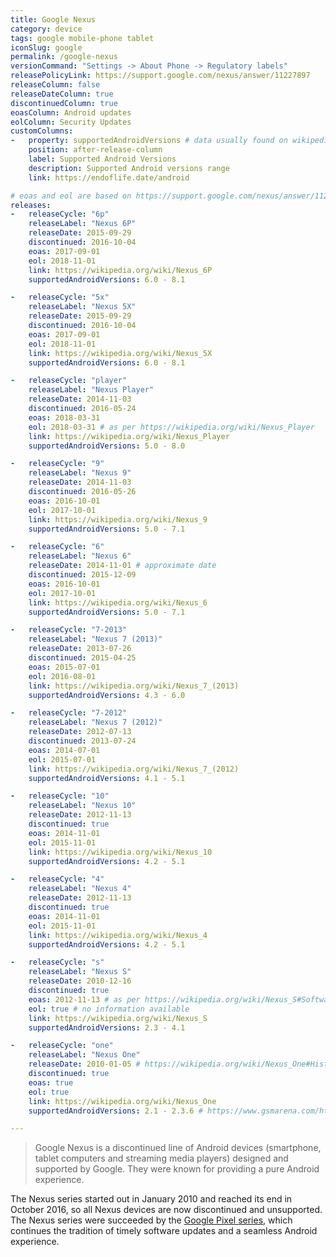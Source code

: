 ```yaml
---
title: Google Nexus
category: device
tags: google mobile-phone tablet
iconSlug: google
permalink: /google-nexus
versionCommand: "Settings -> About Phone -> Regulatory labels"
releasePolicyLink: https://support.google.com/nexus/answer/11227897
releaseColumn: false
releaseDateColumn: true
discontinuedColumn: true
eoasColumn: Android updates
eolColumn: Security Updates
customColumns:
-   property: supportedAndroidVersions # data usually found on wikipedia
    position: after-release-column
    label: Supported Android Versions
    description: Supported Android versions range
    link: https://endoflife.date/android

# eoas and eol are based on https://support.google.com/nexus/answer/11227897
releases:
-   releaseCycle: "6p"
    releaseLabel: "Nexus 6P"
    releaseDate: 2015-09-29
    discontinued: 2016-10-04
    eoas: 2017-09-01
    eol: 2018-11-01
    link: https://wikipedia.org/wiki/Nexus_6P
    supportedAndroidVersions: 6.0 - 8.1

-   releaseCycle: "5x"
    releaseLabel: "Nexus 5X"
    releaseDate: 2015-09-29
    discontinued: 2016-10-04
    eoas: 2017-09-01
    eol: 2018-11-01
    link: https://wikipedia.org/wiki/Nexus_5X
    supportedAndroidVersions: 6.0 - 8.1

-   releaseCycle: "player"
    releaseLabel: "Nexus Player"
    releaseDate: 2014-11-03
    discontinued: 2016-05-24
    eoas: 2018-03-31
    eol: 2018-03-31 # as per https://wikipedia.org/wiki/Nexus_Player
    link: https://wikipedia.org/wiki/Nexus_Player
    supportedAndroidVersions: 5.0 - 8.0

-   releaseCycle: "9"
    releaseLabel: "Nexus 9"
    releaseDate: 2014-11-03
    discontinued: 2016-05-26
    eoas: 2016-10-01
    eol: 2017-10-01
    link: https://wikipedia.org/wiki/Nexus_9
    supportedAndroidVersions: 5.0 - 7.1

-   releaseCycle: "6"
    releaseLabel: "Nexus 6"
    releaseDate: 2014-11-01 # approximate date
    discontinued: 2015-12-09
    eoas: 2016-10-01
    eol: 2017-10-01
    link: https://wikipedia.org/wiki/Nexus_6
    supportedAndroidVersions: 5.0 - 7.1

-   releaseCycle: "7-2013"
    releaseLabel: "Nexus 7 (2013)"
    releaseDate: 2013-07-26
    discontinued: 2015-04-25
    eoas: 2015-07-01
    eol: 2016-08-01
    link: https://wikipedia.org/wiki/Nexus_7_(2013)
    supportedAndroidVersions: 4.3 - 6.0

-   releaseCycle: "7-2012"
    releaseLabel: "Nexus 7 (2012)"
    releaseDate: 2012-07-13
    discontinued: 2013-07-24
    eoas: 2014-07-01
    eol: 2015-07-01
    link: https://wikipedia.org/wiki/Nexus_7_(2012)
    supportedAndroidVersions: 4.1 - 5.1

-   releaseCycle: "10"
    releaseLabel: "Nexus 10"
    releaseDate: 2012-11-13
    discontinued: true
    eoas: 2014-11-01
    eol: 2015-11-01
    link: https://wikipedia.org/wiki/Nexus_10
    supportedAndroidVersions: 4.2 - 5.1

-   releaseCycle: "4"
    releaseLabel: "Nexus 4"
    releaseDate: 2012-11-13
    discontinued: true
    eoas: 2014-11-01
    eol: 2015-11-01
    link: https://wikipedia.org/wiki/Nexus_4
    supportedAndroidVersions: 4.2 - 5.1

-   releaseCycle: "s"
    releaseLabel: "Nexus S"
    releaseDate: 2010-12-16
    discontinued: true
    eoas: 2012-11-13 # as per https://wikipedia.org/wiki/Nexus_S#Software
    eol: true # no information available
    link: https://wikipedia.org/wiki/Nexus_S
    supportedAndroidVersions: 2.3 - 4.1

-   releaseCycle: "one"
    releaseLabel: "Nexus One"
    releaseDate: 2010-01-05 # https://wikipedia.org/wiki/Nexus_One#History
    discontinued: true
    eoas: true
    eol: true
    link: https://wikipedia.org/wiki/Nexus_One
    supportedAndroidVersions: 2.1 - 2.3.6 # https://www.gsmarena.com/htc_google_nexus_one-3067.php

---
```


> Google Nexus is a discontinued line of Android devices (smartphone, tablet computers and
> streaming media players) designed and supported by Google. They were known for providing a pure
> Android experience.

The Nexus series started out in January 2010 and reached its end in October 2016, so all Nexus
devices are now discontinued and unsupported. The Nexus series were succeeded by the [Google
Pixel series](/pixel), which continues the tradition of timely software updates and a seamless
Android experience.
